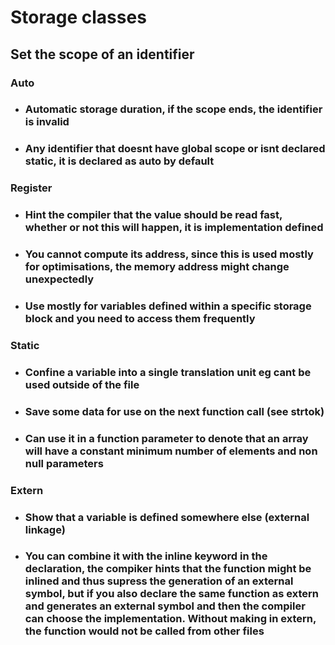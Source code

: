 # Storage classes

## __Set the scope of an identifier__

### __Auto__

* ### Automatic storage duration, if the scope ends, the identifier is invalid

* ### Any identifier that __doesnt have global scope or isnt declared static, it is declared as auto by default__

### __Register__

* ### Hint the compiler that the value should be read fast, whether or not this will happen, it is __implementation defined__

* ### __You cannot compute its address__, since this is used mostly for optimisations, __the memory address might change unexpectedly__

* ### Use mostly for variables defined within a specific storage block and you need to access them frequently

### __Static__

* ### __Confine a variable into a single translation unit__ eg cant be used outside of the file

* ### __Save some data for use on the next function call__ (see strtok)

* ### Can use it in a function parameter to denote that __an array will have a constant minimum number of elements and non null parameters__

### __Extern__

* ### Show that a variable is defined somewhere else __(external linkage)__

* ### You can combine it with the __inline keyword__ in the declaration, the compiker hints that the function might be inlined and thus __supress the generation of an external symbol__, but if you also declare the same function as __extern__ and generates an __external symbol__ and then the compiler can choose the implementation. Without making in extern, the function would not be called from other files